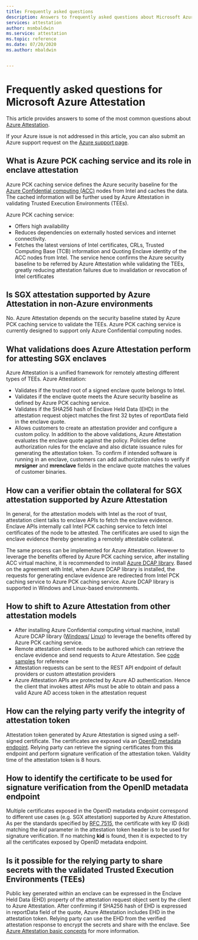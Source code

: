 ```yaml
---
title: Frequently asked questions
description: Answers to frequently asked questions about Microsoft Azure Attestation
services: attestation
author: msmbaldwin
ms.service: attestation
ms.topic: reference
ms.date: 07/20/2020
ms.author: mbaldwin


---
```


# Frequently asked questions for Microsoft Azure Attestation

This article provides answers to some of the most common questions about [Azure Attestation](overview.md).

If your Azure issue is not addressed in this article, you can also submit an Azure support request on the [Azure support page](https://azure.microsoft.com/support/options/).

## What is Azure PCK caching service and its role in enclave attestation

Azure PCK caching service defines the Azure security baseline for the [Azure Confidential computing (ACC)](../confidential-computing/overview.md) nodes from Intel and caches the data. The cached information will be further used by Azure Attestation in validating Trusted Execution Environments (TEEs).  

Azure PCK caching service:
   - Offers high availability 
   - Reduces dependencies on externally hosted services and internet connectivity.
   - Fetches the latest versions of Intel certificates, CRLs, Trusted Computing Base (TCB) information and Quoting Enclave identity of the ACC nodes from Intel. The service hence confirms the Azure security baseline to be referred by Azure Attestation while validating the TEEs, greatly reducing attestation failures due to invalidation or revocation of Intel certificates  

## Is SGX attestation supported by Azure Attestation in non-Azure environments

No. Azure Attestation depends on the security baseline stated by Azure PCK caching service to validate the TEEs. Azure PCK caching service is currently designed to support only Azure Confidential computing nodes. 

## What validations does Azure Attestation perform for attesting SGX enclaves

Azure Attestation is a unified framework for remotely attesting different types of TEEs. Azure Attestation:

   - Validates if the trusted root of a signed enclave quote belongs to Intel.
   - Validates if the enclave quote meets the Azure security baseline as defined by Azure PCK caching service.
   - Validates if the SHA256 hash of Enclave Held Data (EHD) in the attestation request object matches the first 32 bytes of reportData field in the enclave quote.
   - Allows customers to create an attestation provider and configure a custom policy. In addition to the above validations, Azure Attestation evaluates the enclave quote against the policy. Policies define authorization rules for the enclave and also dictate issuance rules for generating the attestation token. To confirm if intended software is running in an enclave, customers can add authorization rules to verify if **mrsigner** and **mrenclave** fields in the enclave quote matches the values of customer binaries.

## How can a verifier obtain the collateral for SGX attestation supported by Azure Attestation

In general, for the attestation models with Intel as the root of trust, attestation client talks to enclave APIs to fetch the enclave evidence. Enclave APIs internally call Intel PCK caching service to fetch Intel certificates of the node to be attested. The certificates are used to sign the enclave evidence thereby generating a remotely attestable collateral.  

The same process can be implemented for Azure Attestation. However to leverage the benefits offered by Azure PCK caching service,  after installing ACC virtual machine, it is recommended to install [Azure DCAP library](https://www.nuget.org/packages/Microsoft.Azure.DCAP). Based on the agreement with Intel, when Azure DCAP library is installed, the requests for generating enclave evidence are redirected from Intel PCK caching service to Azure PCK caching service. Azure DCAP library is supported in Windows and Linux-based environments.

## How to shift to Azure Attestation from other attestation models

- After installing Azure Confidential computing virtual machine, install Azure DCAP library ([Windows/](https://www.nuget.org/packages/Microsoft.Azure.DCAP/) [Linux](https://packages.microsoft.com/ubuntu/18.04/prod/pool/main/a/az-dcap-client/)) to leverage the benefits offered by Azure PCK caching service.
- Remote attestation client needs to be authored which can retrieve the enclave evidence and send requests to Azure Attestation. See [code samples](/samples/browse/?expanded=azure&terms=attestation) for reference 
- Attestation requests can be sent to the REST API endpoint of default providers or custom attestation providers 
- Azure Attestation APIs are protected by Azure AD authentication. Hence the client that invokes attest APIs must be able to obtain and pass a valid Azure AD access token in the attestation request 

## How can the relying party verify the integrity of attestation token

Attestation token generated by Azure Attestation is signed using a self-signed certificate. The certificates are exposed via an [OpenID metadata endpoint](/rest/api/attestation/metadataconfiguration/get). Relying party can retrieve the signing certificates from this endpoint and perform signature verification of the attestation token. Validity time of the attestation token is 8 hours. 

## How to identify the certificate to be used for signature verification from the OpenID metadata endpoint

Multiple certificates exposed in the OpenID metadata endpoint correspond to different use cases (e.g. SGX attestation) supported by Azure Attestation. As per the standards specified by [RFC 7515](https://tools.ietf.org/html/rfc7515), the certificate with key ID (kid) matching the *kid* parameter in the attestation token header is to be used for signature verification. If no matching **kid** is found, then it is expected to try all the certificates exposed by OpenID metadata endpoint.

## Is it possible for the relying party to share secrets with the validated Trusted Execution Environments (TEEs)

Public key generated within an enclave can be expressed in the Enclave Held Data (EHD) property of the attestation request object sent by the client to Azure Attestation. After confirming if SHA256 hash of EHD is expressed in reportData field of the quote, Azure Attestation includes EHD in the attestation token. Relying party can use the EHD from the verified attestation response to encrypt the secrets and share with the enclave. See [Azure Attestation basic concepts](basic-concepts.md) for more information.
